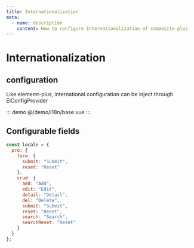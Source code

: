 ```yaml
---
title: Internationalization
meta:
  - name: description
    content: How to configure Internationalization of composite-plus
---
```


# Internationalization

## configuration

Like elememt-plus, international configuration can be inject through ElConfigProvider

::: demo
@/demo/I18n/base.vue
:::

## Configurable fields

```js
const locale = {
  pro: {
    form: {
      submit: "Submit",
      reset: "Reset"
    },
    crud: {
      add: "Add",
      edit: "Edit",
      detail: "Detail",
      del: "Delete",
      submit: "Submit",
      reset: "Reset",
      search: "Search",
      searchReset: "Reset"
    }
  }
};
```
